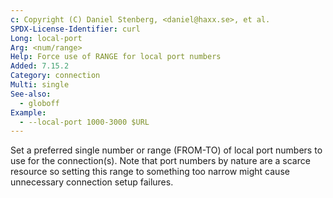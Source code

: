 ```yaml
---
c: Copyright (C) Daniel Stenberg, <daniel@haxx.se>, et al.
SPDX-License-Identifier: curl
Long: local-port
Arg: <num/range>
Help: Force use of RANGE for local port numbers
Added: 7.15.2
Category: connection
Multi: single
See-also:
  - globoff
Example:
  - --local-port 1000-3000 $URL
---
```


Set a preferred single number or range (FROM-TO) of local port numbers to use
for the connection(s).  Note that port numbers by nature are a scarce resource
so setting this range to something too narrow might cause unnecessary
connection setup failures.

